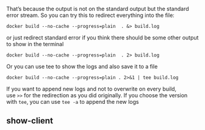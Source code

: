That’s because the output is not on the standard output but the standard error stream. So you can try this to redirect everything into the file:

```
docker build --no-cache --progress=plain  . &> build.log
```

or just redirect standard error if you think there should be some other output to show in the terminal

```
docker build --no-cache --progress=plain  . 2> build.log
```

Or you can use tee to show the logs and also save it to a file

```
docker build --no-cache --progress=plain . 2>&1 | tee build.log
```

If you want to append new logs and not to overwrite on every build, use `>>` for the redirection as you did originally. If you choose the version with `tee`, you can use `tee -a` to append the new logs

## show-client

